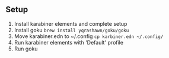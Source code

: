 ## Setup

1. Install karabiner elements and complete setup
2. Install goku
   `brew install yqrashawn/goku/goku`
3. Move karabiner.edn to ~/.config
   `cp karbiner.edn ~/.config/`
4. Run karabiner elements with 'Default' profile
5. Run goku
